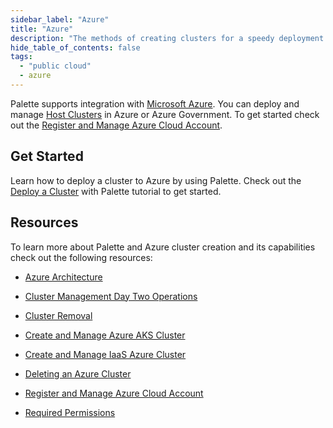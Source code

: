 ```yaml
---
sidebar_label: "Azure"
title: "Azure"
description: "The methods of creating clusters for a speedy deployment on any CSP"
hide_table_of_contents: false
tags:
  - "public cloud"
  - azure
---
```


Palette supports integration with [Microsoft Azure](https://azure.microsoft.com/en-us). You can deploy and manage
[Host Clusters](../../../glossary-all.md#host-cluster) in Azure or Azure Government. To get started check out the
[Register and Manage Azure Cloud Account](azure-cloud.md).

## Get Started

Learn how to deploy a cluster to Azure by using Palette. Check out the [Deploy a Cluster](../deploy-k8s-cluster.md) with
Palette tutorial to get started.

## Resources

To learn more about Palette and Azure cluster creation and its capabilities check out the following resources:

- [Azure Architecture](architecture.md)

- [Cluster Management Day Two Operations](../../cluster-management/cluster-management.md)

- [Cluster Removal](../../cluster-management/remove-clusters.md)

- [Create and Manage Azure AKS Cluster](aks.md)

- [Create and Manage IaaS Azure Cluster](create-azure-cluster.md)

- [Deleting an Azure Cluster](../../cluster-management/remove-clusters.md)

- [Register and Manage Azure Cloud Account](azure-cloud.md)

- [Required Permissions](required-permissions.md)
